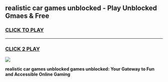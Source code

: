 
## realistic car games unblocked - Play Unblocked Gmaes & Free
<h3>
<a href="https://news.freeplayer.one?title=realistic_car_games_unblocked&ref=16F">CLICK TO PLAY</a></h3>
<hr>

<h3>
<a href="https://news.freeplayer.one?title=realistic_car_games_unblocked&ref=16F">CLICK 2 PLAY</a>
  
</h3>

<a href="https://news.freeplayer.one?title=realistic_car_games_unblocked&ref=16F/"><img src="https://clearcache.store/games.png"></a>


**realistic car games unblocked games unblocked: Your Gateway to Fun and Accessible Online Gaming**
